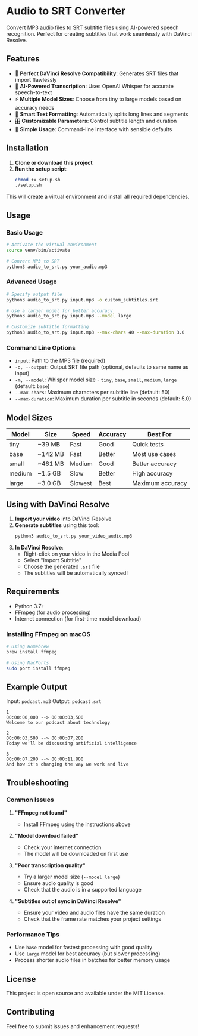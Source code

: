 # Audio to SRT Converter

Convert MP3 audio files to SRT subtitle files using AI-powered speech recognition. Perfect for creating subtitles that work seamlessly with DaVinci Resolve.

## Features

- 🎯 **Perfect DaVinci Resolve Compatibility**: Generates SRT files that import flawlessly
- 🧠 **AI-Powered Transcription**: Uses OpenAI Whisper for accurate speech-to-text
- ⚡ **Multiple Model Sizes**: Choose from tiny to large models based on accuracy needs
- 📝 **Smart Text Formatting**: Automatically splits long lines and segments
- 🎛️ **Customizable Parameters**: Control subtitle length and duration
- 📁 **Simple Usage**: Command-line interface with sensible defaults

## Installation

1. **Clone or download this project**
2. **Run the setup script**:
   ```bash
   chmod +x setup.sh
   ./setup.sh
   ```

This will create a virtual environment and install all required dependencies.

## Usage

### Basic Usage
```bash
# Activate the virtual environment
source venv/bin/activate

# Convert MP3 to SRT
python3 audio_to_srt.py your_audio.mp3
```

### Advanced Usage
```bash
# Specify output file
python3 audio_to_srt.py input.mp3 -o custom_subtitles.srt

# Use a larger model for better accuracy
python3 audio_to_srt.py input.mp3 --model large

# Customize subtitle formatting
python3 audio_to_srt.py input.mp3 --max-chars 40 --max-duration 3.0
```

### Command Line Options

- `input`: Path to the MP3 file (required)
- `-o, --output`: Output SRT file path (optional, defaults to same name as input)
- `-m, --model`: Whisper model size - `tiny`, `base`, `small`, `medium`, `large` (default: `base`)
- `--max-chars`: Maximum characters per subtitle line (default: 50)
- `--max-duration`: Maximum duration per subtitle in seconds (default: 5.0)

## Model Sizes

| Model  | Size    | Speed | Accuracy | Best For |
|--------|---------|-------|----------|----------|
| tiny   | ~39 MB  | Fast  | Good     | Quick tests |
| base   | ~142 MB | Fast  | Better   | Most use cases |
| small  | ~461 MB | Medium| Good     | Better accuracy |
| medium | ~1.5 GB | Slow  | Better   | High accuracy |
| large  | ~3.0 GB | Slowest| Best    | Maximum accuracy |

## Using with DaVinci Resolve

1. **Import your video** into DaVinci Resolve
2. **Generate subtitles** using this tool:
   ```bash
   python3 audio_to_srt.py your_video_audio.mp3
   ```
3. **In DaVinci Resolve**:
   - Right-click on your video in the Media Pool
   - Select "Import Subtitle"
   - Choose the generated `.srt` file
   - The subtitles will be automatically synced!

## Requirements

- Python 3.7+
- FFmpeg (for audio processing)
- Internet connection (for first-time model download)

### Installing FFmpeg on macOS
```bash
# Using Homebrew
brew install ffmpeg

# Using MacPorts
sudo port install ffmpeg
```

## Example Output

Input: `podcast.mp3`
Output: `podcast.srt`

```srt
1
00:00:00,000 --> 00:00:03,500
Welcome to our podcast about technology

2
00:00:03,500 --> 00:00:07,200
Today we'll be discussing artificial intelligence

3
00:00:07,200 --> 00:00:11,800
And how it's changing the way we work and live
```

## Troubleshooting

### Common Issues

1. **"FFmpeg not found"**
   - Install FFmpeg using the instructions above

2. **"Model download failed"**
   - Check your internet connection
   - The model will be downloaded on first use

3. **"Poor transcription quality"**
   - Try a larger model size (`--model large`)
   - Ensure audio quality is good
   - Check that the audio is in a supported language

4. **"Subtitles out of sync in DaVinci Resolve"**
   - Ensure your video and audio files have the same duration
   - Check that the frame rate matches your project settings

### Performance Tips

- Use `base` model for fastest processing with good quality
- Use `large` model for best accuracy (but slower processing)
- Process shorter audio files in batches for better memory usage

## License

This project is open source and available under the MIT License.

## Contributing

Feel free to submit issues and enhancement requests!
